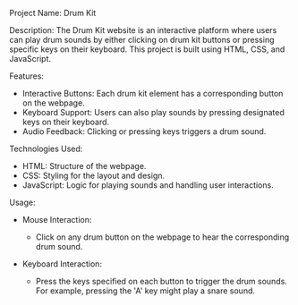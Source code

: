 Project Name: Drum Kit

Description:
The Drum Kit website is an interactive platform where users can play drum sounds by either clicking on drum kit buttons or pressing specific keys on their keyboard. This project is built using HTML, CSS, and JavaScript.

Features:
- Interactive Buttons: Each drum kit element has a corresponding button on the webpage.
- Keyboard Support: Users can also play sounds by pressing designated keys on their keyboard.
- Audio Feedback: Clicking or pressing keys triggers a drum sound.

Technologies Used:
- HTML: Structure of the webpage.
- CSS: Styling for the layout and design.
- JavaScript: Logic for playing sounds and handling user interactions.



Usage:
- Mouse Interaction:
  - Click on any drum button on the webpage to hear the corresponding drum sound.
  
- Keyboard Interaction:
  - Press the keys specified on each button to trigger the drum sounds. For example, pressing the 'A' key might play a snare sound.
